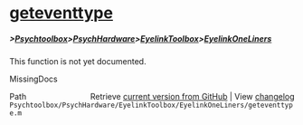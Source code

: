 # [geteventtype](geteventtype)
##### >[Psychtoolbox](Psychtoolbox)>[PsychHardware](PsychHardware)>[EyelinkToolbox](EyelinkToolbox)>[EyelinkOneLiners](EyelinkOneLiners)

This function is not yet documented.


 MissingDocs



<div class="code_header" style="text-align:right;">
  <span style="float:left;">Path&nbsp;&nbsp;</span> <span class="counter">Retrieve <a href=
  "https://raw.github.com/Psychtoolbox-3/Psychtoolbox-3/beta/Psychtoolbox/PsychHardware/EyelinkToolbox/EyelinkOneLiners/geteventtype.m">current version from GitHub</a> | View <a href=
  "https://github.com/Psychtoolbox-3/Psychtoolbox-3/commits/beta/Psychtoolbox/PsychHardware/EyelinkToolbox/EyelinkOneLiners/geteventtype.m">changelog</a></span>
</div>
<div class="code">
  <code>Psychtoolbox/PsychHardware/EyelinkToolbox/EyelinkOneLiners/geteventtype.m</code>
</div>

